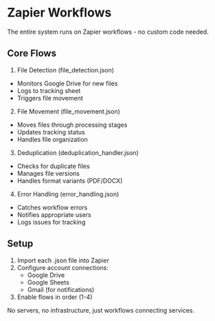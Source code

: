 # Zapier Workflows

The entire system runs on Zapier workflows - no custom code needed.

## Core Flows

1. File Detection (file_detection.json)
- Monitors Google Drive for new files
- Logs to tracking sheet
- Triggers file movement

2. File Movement (file_movement.json)
- Moves files through processing stages
- Updates tracking status
- Handles file organization

3. Deduplication (deduplication_handler.json)
- Checks for duplicate files
- Manages file versions
- Handles format variants (PDF/DOCX)

4. Error Handling (error_handling.json)
- Catches workflow errors
- Notifies appropriate users
- Logs issues for tracking

## Setup

1. Import each .json file into Zapier
2. Configure account connections:
   - Google Drive
   - Google Sheets
   - Gmail (for notifications)
3. Enable flows in order (1-4)

No servers, no infrastructure, just workflows connecting services.
